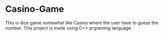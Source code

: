 # Casino-Game
This is dice game somewhat like Casino where the user have to guess the number. This project is made using C++ prgraming language.
